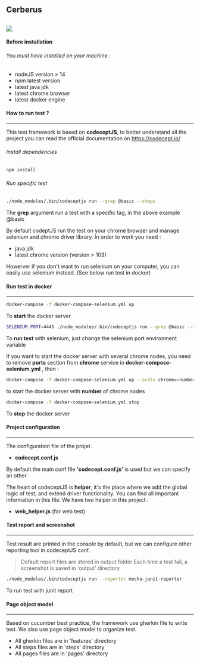 ## Cerberus
![](https://cdn-icons-png.flaticon.com/128/1430/1430151.png)
----------

#### Before installation

###### You must have installed on your machine :
- nodeJS version > 14 
- npm latest version
- latest java jdk
- latest chrome browser
- latest docker engine

#### How to run test  ?
----------

This test framework is based on **codeceptJS**, to better understand all the project you can read the official documentation on https://codecept.io/

######  Install dependencies
```bash
npm install
```

######  Run specific test
```bash
./node_modules/.bin/codeceptjs run --grep @basic --steps
```
The **grep** argument run a test with a specific tag, in the above example @basic

By default codeptJS run the test on your chrome browser and manage selenium and chrome driver library. In order to work you need : 
- java jdk
- latest chrome version (version > 103)

Howerver if you don't want to run selenium on your computer, you can easily use selenium instead. (See below run test in docker)

####  Run test in docker
----------

```bash
docker-compose -f docker-compose-selenium.yml up
```
To **start** the docker server

```bash
SELENIUM_PORT=4445 ./node_modules/.bin/codeceptjs run --grep @basic --steps
```
To **run test** with selenium, just change the selenium port environment variable

If you want to start the docker server with several chrome nodes, you need to remove **ports** section from **chrome** service in **docker-compose-selenium.yml** , then :

```bash
docker-compose -f docker-compose-selenium.yml up --scale chrome=<number>

```
to start the docker server with **number** of chrome nodes

```bash
docker-compose -f docker-compose-selenium.yml stop
```
To **stop** the docker server

####  Project configuration
----------

The configuration file of the projet.
* **codecept.conf.js**

By default the main conf file **'codecept.conf.js'** is used but we can specify an other.

The heart of codeceptJS is **helper**, it's the place where we add the global logic of test, and extend driver functionality. You can find all important information in this file. We have two helper in this project :
- **web_helper.js** (for web test)

####  Test report and screenshot
----------

Test result are printed in the console by default, but we can configure other reporting tool in codeceptJS conf.
>Default report files are stored in output folder
>Each time a test fail, a screenshot is saved in 'output' directory

```bash
./node_modules/.bin/codeceptjs run --reporter mocha-junit-reporter
```
To run test with junit report

####  Page object model
----------

Based on cucumber best practice, the framework use gherkin file to write test. We also use page object model to organize test.
- All gherkin files are in 'features' directory
- All steps files are in 'steps' directory
- All pages files are in 'pages' directory
